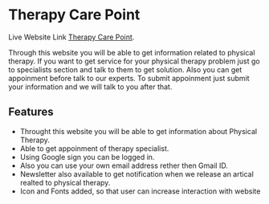 # Therapy Care Point

Live Website Link [Therapy Care Point](https://assignment-therapy-care-point.web.app/).

Through this website you will be able to get information related to physical therapy. If you want to get service for your physical therapy problem just go to specialists section and talk to them to get solution. Also you can get appoinment before talk to our experts. To submit appoinment just submit your information and we will talk to you after that.

## Features
* Throught this website you will be able to get information about Physical Therapy.
* Able to get appoinment of therapy specialist.
* Using Google sign you can be logged in.
* Also you can use your own email address rether then Gmail ID.
* Newsletter also available to get notification when we release an artical realted to physical therapy.
* Icon and Fonts added, so that user can increase interaction with website

